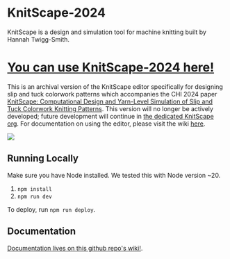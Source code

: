 # KnitScape-2024

KnitScape is a design and simulation tool for machine knitting built by Hannah
Twigg-Smith. 

# [You can use KnitScape-2024 here!](https//machineagency.github.io/knitscape-2024)

This is an archival version of the KnitScape editor specifically
for designing slip and tuck colorwork patterns which accompanies the CHI 2024
paper
[KnitScape: Computational Design and Yarn-Level Simulation of Slip and Tuck Colorwork Knitting Patterns](https://dl.acm.org/doi/10.1145/3613904.3642799).
This version will no longer be actively developed; future development will
continue in [the dedicated KnitScape org](https://github.com/knitscape/). For
documentation on using the editor, please visit the wiki
[here](https://github.com/machineagency/knitscape-2024/wiki).

![](assets/images/hexQuilt.gif)

## Running Locally

Make sure you have Node installed. We tested this with Node version ~20.

1. `npm install`
2. `npm run dev`

To deploy, run `npm run deploy`.

## Documentation
[Documentation lives on this github repo's wiki!](https://github.com/machineagency/knitscape-2024/wiki).
